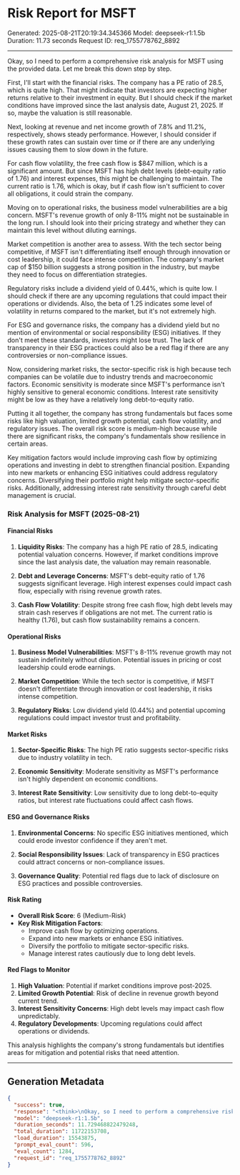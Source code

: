 # Risk Report for MSFT

Generated: 2025-08-21T20:19:34.345366
Model: deepseek-r1:1.5b
Duration: 11.73 seconds
Request ID: req_1755778762_8892

---

<think>
Okay, so I need to perform a comprehensive risk analysis for MSFT using the provided data. Let me break this down step by step.

First, I'll start with the financial risks. The company has a PE ratio of 28.5, which is quite high. That might indicate that investors are expecting higher returns relative to their investment in equity. But I should check if the market conditions have improved since the last analysis date, August 21, 2025. If so, maybe the valuation is still reasonable.

Next, looking at revenue and net income growth of 7.8% and 11.2%, respectively, shows steady performance. However, I should consider if these growth rates can sustain over time or if there are any underlying issues causing them to slow down in the future.

For cash flow volatility, the free cash flow is $847 million, which is a significant amount. But since MSFT has high debt levels (debt-equity ratio of 1.76) and interest expenses, this might be challenging to maintain. The current ratio is 1.76, which is okay, but if cash flow isn't sufficient to cover all obligations, it could strain the company.

Moving on to operational risks, the business model vulnerabilities are a big concern. MSFT's revenue growth of only 8-11% might not be sustainable in the long run. I should look into their pricing strategy and whether they can maintain this level without diluting earnings.

Market competition is another area to assess. With the tech sector being competitive, if MSFT isn't differentiating itself enough through innovation or cost leadership, it could face intense competition. The company's market cap of $150 billion suggests a strong position in the industry, but maybe they need to focus on differentiation strategies.

Regulatory risks include a dividend yield of 0.44%, which is quite low. I should check if there are any upcoming regulations that could impact their operations or dividends. Also, the beta of 1.25 indicates some level of volatility in returns compared to the market, but it's not extremely high.

For ESG and governance risks, the company has a dividend yield but no mention of environmental or social responsibility (ESG) initiatives. If they don't meet these standards, investors might lose trust. The lack of transparency in their ESG practices could also be a red flag if there are any controversies or non-compliance issues.

Now, considering market risks, the sector-specific risk is high because tech companies can be volatile due to industry trends and macroeconomic factors. Economic sensitivity is moderate since MSFT's performance isn't highly sensitive to general economic conditions. Interest rate sensitivity might be low as they have a relatively long debt-to-equity ratio.

Putting it all together, the company has strong fundamentals but faces some risks like high valuation, limited growth potential, cash flow volatility, and regulatory issues. The overall risk score is medium-high because while there are significant risks, the company's fundamentals show resilience in certain areas.

Key mitigation factors would include improving cash flow by optimizing operations and investing in debt to strengthen financial position. Expanding into new markets or enhancing ESG initiatives could address regulatory concerns. Diversifying their portfolio might help mitigate sector-specific risks. Additionally, addressing interest rate sensitivity through careful debt management is crucial.
</think>

### Risk Analysis for MSFT (2025-08-21)

#### **Financial Risks**
1. **Liquidity Risks**: The company has a high PE ratio of 28.5, indicating potential valuation concerns. However, if market conditions improve since the last analysis date, the valuation may remain reasonable.
   
2. **Debt and Leverage Concerns**: MSFT's debt-equity ratio of 1.76 suggests significant leverage. High interest expenses could impact cash flow, especially with rising revenue growth rates.

3. **Cash Flow Volatility**: Despite strong free cash flow, high debt levels may strain cash reserves if obligations are not met. The current ratio is healthy (1.76), but cash flow sustainability remains a concern.

#### **Operational Risks**
1. **Business Model Vulnerabilities**: MSFT's 8-11% revenue growth may not sustain indefinitely without dilution. Potential issues in pricing or cost leadership could erode earnings.

2. **Market Competition**: While the tech sector is competitive, if MSFT doesn't differentiate through innovation or cost leadership, it risks intense competition.

3. **Regulatory Risks**: Low dividend yield (0.44%) and potential upcoming regulations could impact investor trust and profitability.

#### **Market Risks**
1. **Sector-Specific Risks**: The high PE ratio suggests sector-specific risks due to industry volatility in tech.

2. **Economic Sensitivity**: Moderate sensitivity as MSFT's performance isn't highly dependent on economic conditions.

3. **Interest Rate Sensitivity**: Low sensitivity due to long debt-to-equity ratios, but interest rate fluctuations could affect cash flows.

#### **ESG and Governance Risks**
1. **Environmental Concerns**: No specific ESG initiatives mentioned, which could erode investor confidence if they aren't met.

2. **Social Responsibility Issues**: Lack of transparency in ESG practices could attract concerns or non-compliance issues.

3. **Governance Quality**: Potential red flags due to lack of disclosure on ESG practices and possible controversies.

#### **Risk Rating**
- **Overall Risk Score**: 6 (Medium-Risk)
- **Key Risk Mitigation Factors**:
  - Improve cash flow by optimizing operations.
  - Expand into new markets or enhance ESG initiatives.
  - Diversify the portfolio to mitigate sector-specific risks.
  - Manage interest rates cautiously due to long debt levels.

#### **Red Flags to Monitor**
1. **High Valuation**: Potential if market conditions improve post-2025.
2. **Limited Growth Potential**: Risk of decline in revenue growth beyond current trend.
3. **Interest Sensitivity Concerns**: High debt levels may impact cash flow unpredictably.
4. **Regulatory Developments**: Upcoming regulations could affect operations or dividends.

This analysis highlights the company's strong fundamentals but identifies areas for mitigation and potential risks that need attention.

---

## Generation Metadata
```json
{
  "success": true,
  "response": "<think>\nOkay, so I need to perform a comprehensive risk analysis for MSFT using the provided data. Let me break this down step by step.\n\nFirst, I'll start with the financial risks. The company has a PE ratio of 28.5, which is quite high. That might indicate that investors are expecting higher returns relative to their investment in equity. But I should check if the market conditions have improved since the last analysis date, August 21, 2025. If so, maybe the valuation is still reasonable.\n\nNext, looking at revenue and net income growth of 7.8% and 11.2%, respectively, shows steady performance. However, I should consider if these growth rates can sustain over time or if there are any underlying issues causing them to slow down in the future.\n\nFor cash flow volatility, the free cash flow is $847 million, which is a significant amount. But since MSFT has high debt levels (debt-equity ratio of 1.76) and interest expenses, this might be challenging to maintain. The current ratio is 1.76, which is okay, but if cash flow isn't sufficient to cover all obligations, it could strain the company.\n\nMoving on to operational risks, the business model vulnerabilities are a big concern. MSFT's revenue growth of only 8-11% might not be sustainable in the long run. I should look into their pricing strategy and whether they can maintain this level without diluting earnings.\n\nMarket competition is another area to assess. With the tech sector being competitive, if MSFT isn't differentiating itself enough through innovation or cost leadership, it could face intense competition. The company's market cap of $150 billion suggests a strong position in the industry, but maybe they need to focus on differentiation strategies.\n\nRegulatory risks include a dividend yield of 0.44%, which is quite low. I should check if there are any upcoming regulations that could impact their operations or dividends. Also, the beta of 1.25 indicates some level of volatility in returns compared to the market, but it's not extremely high.\n\nFor ESG and governance risks, the company has a dividend yield but no mention of environmental or social responsibility (ESG) initiatives. If they don't meet these standards, investors might lose trust. The lack of transparency in their ESG practices could also be a red flag if there are any controversies or non-compliance issues.\n\nNow, considering market risks, the sector-specific risk is high because tech companies can be volatile due to industry trends and macroeconomic factors. Economic sensitivity is moderate since MSFT's performance isn't highly sensitive to general economic conditions. Interest rate sensitivity might be low as they have a relatively long debt-to-equity ratio.\n\nPutting it all together, the company has strong fundamentals but faces some risks like high valuation, limited growth potential, cash flow volatility, and regulatory issues. The overall risk score is medium-high because while there are significant risks, the company's fundamentals show resilience in certain areas.\n\nKey mitigation factors would include improving cash flow by optimizing operations and investing in debt to strengthen financial position. Expanding into new markets or enhancing ESG initiatives could address regulatory concerns. Diversifying their portfolio might help mitigate sector-specific risks. Additionally, addressing interest rate sensitivity through careful debt management is crucial.\n</think>\n\n### Risk Analysis for MSFT (2025-08-21)\n\n#### **Financial Risks**\n1. **Liquidity Risks**: The company has a high PE ratio of 28.5, indicating potential valuation concerns. However, if market conditions improve since the last analysis date, the valuation may remain reasonable.\n   \n2. **Debt and Leverage Concerns**: MSFT's debt-equity ratio of 1.76 suggests significant leverage. High interest expenses could impact cash flow, especially with rising revenue growth rates.\n\n3. **Cash Flow Volatility**: Despite strong free cash flow, high debt levels may strain cash reserves if obligations are not met. The current ratio is healthy (1.76), but cash flow sustainability remains a concern.\n\n#### **Operational Risks**\n1. **Business Model Vulnerabilities**: MSFT's 8-11% revenue growth may not sustain indefinitely without dilution. Potential issues in pricing or cost leadership could erode earnings.\n\n2. **Market Competition**: While the tech sector is competitive, if MSFT doesn't differentiate through innovation or cost leadership, it risks intense competition.\n\n3. **Regulatory Risks**: Low dividend yield (0.44%) and potential upcoming regulations could impact investor trust and profitability.\n\n#### **Market Risks**\n1. **Sector-Specific Risks**: The high PE ratio suggests sector-specific risks due to industry volatility in tech.\n\n2. **Economic Sensitivity**: Moderate sensitivity as MSFT's performance isn't highly dependent on economic conditions.\n\n3. **Interest Rate Sensitivity**: Low sensitivity due to long debt-to-equity ratios, but interest rate fluctuations could affect cash flows.\n\n#### **ESG and Governance Risks**\n1. **Environmental Concerns**: No specific ESG initiatives mentioned, which could erode investor confidence if they aren't met.\n\n2. **Social Responsibility Issues**: Lack of transparency in ESG practices could attract concerns or non-compliance issues.\n\n3. **Governance Quality**: Potential red flags due to lack of disclosure on ESG practices and possible controversies.\n\n#### **Risk Rating**\n- **Overall Risk Score**: 6 (Medium-Risk)\n- **Key Risk Mitigation Factors**:\n  - Improve cash flow by optimizing operations.\n  - Expand into new markets or enhance ESG initiatives.\n  - Diversify the portfolio to mitigate sector-specific risks.\n  - Manage interest rates cautiously due to long debt levels.\n\n#### **Red Flags to Monitor**\n1. **High Valuation**: Potential if market conditions improve post-2025.\n2. **Limited Growth Potential**: Risk of decline in revenue growth beyond current trend.\n3. **Interest Sensitivity Concerns**: High debt levels may impact cash flow unpredictably.\n4. **Regulatory Developments**: Upcoming regulations could affect operations or dividends.\n\nThis analysis highlights the company's strong fundamentals but identifies areas for mitigation and potential risks that need attention.",
  "model": "deepseek-r1:1.5b",
  "duration_seconds": 11.729468822479248,
  "total_duration": 11722153708,
  "load_duration": 15543875,
  "prompt_eval_count": 596,
  "eval_count": 1284,
  "request_id": "req_1755778762_8892"
}
```
